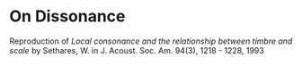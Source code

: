 # On Dissonance

Reproduction of *Local consonance and the relationship between timbre and scale* by Sethares, W. in  J. Acoust. Soc. Am.  94(3), 1218 - 1228, 1993
